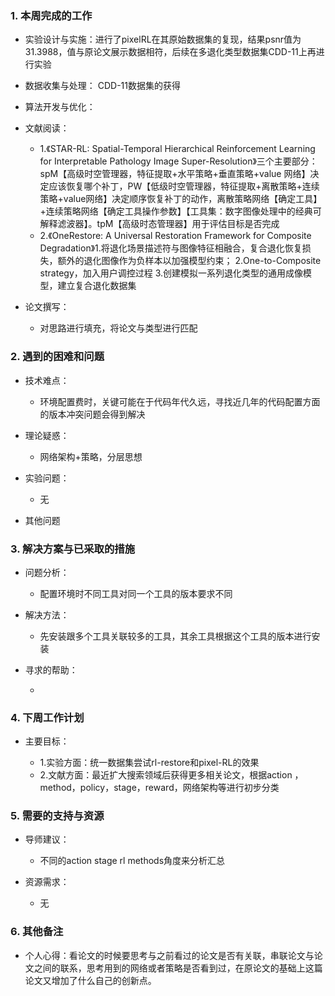 ### 1. 本周完成的工作

*   实验设计与实施：进行了pixelRL在其原始数据集的复现，结果psnr值为31.3988，值与原论文展示数据相符，后续在多退化类型数据集CDD-11上再进行实验

*    数据收集与处理： CDD-11数据集的获得

*   算法开发与优化：

*   文献阅读：
      
    *   1.《STAR-RL: Spatial-Temporal Hierarchical Reinforcement Learning for Interpretable Pathology Image Super-Resolution》三个主要部分：spM【高级时空管理器，特征提取+水平策略+垂直策略+value 网络】决定应该恢复哪个补丁，PW【低级时空管理器，特征提取+离散策略+连续策略+value网络】决定顺序恢复补丁的动作，离散策略网络【确定工具】+连续策略网络【确定工具操作参数】【工具集：数字图像处理中的经典可解释滤波器】。tpM【高级时态管理器】用于评估目标是否完成
    *   2.《OneRestore: A Universal Restoration Framework for Composite Degradation》1.将退化场景描述符与图像特征相融合，复合退化恢复损失，额外的退化图像作为负样本以加强模型约束； 2.One-to-Composite strategy，加入用户调控过程 3.创建模拟一系列退化类型的通用成像模型，建立复合退化数据集
 

*   论文撰写：

    *   对思路进行填充，将论文与类型进行匹配

### 2. 遇到的困难和问题

*   技术难点：

    *   环境配置费时，关键可能在于代码年代久远，寻找近几年的代码配置方面的版本冲突问题会得到解决

*   理论疑惑：

    *   网络架构+策略，分层思想

*   实验问题：

    *   无

*   其他问题

### 3. 解决方案与已采取的措施

*   问题分析：

    *  配置环境时不同工具对同一个工具的版本要求不同

*   解决方法：

    *  先安装跟多个工具关联较多的工具，其余工具根据这个工具的版本进行安装

*   寻求的帮助：

    * 

### 4. 下周工作计划

*   主要目标：

    * 1.实验方面：统一数据集尝试rl-restore和pixel-RL的效果
    * 2.文献方面：最近扩大搜索领域后获得更多相关论文，根据action ，method，policy，stage，reward，网络架构等进行初步分类
      


### **5. 需要的支持与资源**

*   导师建议：

    *   不同的action stage rl methods角度来分析汇总

*   资源需求：

    *   无

### 6. 其他备注

*   个人心得：看论文的时候要思考与之前看过的论文是否有关联，串联论文与论文之间的联系，思考用到的网络或者策略是否看到过，在原论文的基础上这篇论文又增加了什么自己的创新点。
    
